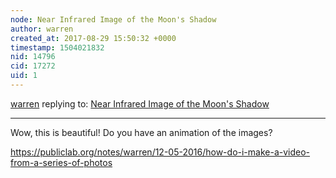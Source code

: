 ```yaml
---
node: Near Infrared Image of the Moon's Shadow
author: warren
created_at: 2017-08-29 15:50:32 +0000
timestamp: 1504021832
nid: 14796
cid: 17272
uid: 1
---
```




[warren](../profile/warren) replying to: [Near Infrared Image of the Moon's Shadow](../notes/nearsys/08-28-2017/near-infrared-inage-of-the-moon-s-shadow)

----
Wow, this is beautiful! Do you have an animation of the images?

https://publiclab.org/notes/warren/12-05-2016/how-do-i-make-a-video-from-a-series-of-photos